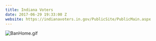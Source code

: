 ```yaml
---
title: Indiana Voters
date: 2017-06-29 19:33:00 Z
website: https://indianavoters.in.gov/PublicSite/PublicMain.aspx
---
```


![BanHome.gif](/uploads/BanHome.gif)